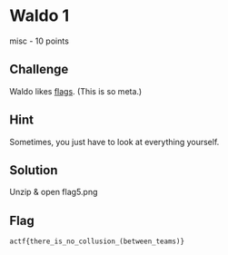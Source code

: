 # Waldo 1
misc - 10 points

## Challenge 
Waldo likes [flags](flags.zip). (This is so meta.)


## Hint
Sometimes, you just have to look at everything yourself.


## Solution

Unzip & open flag5.png

## Flag

	actf{there_is_no_collusion_(between_teams)}
